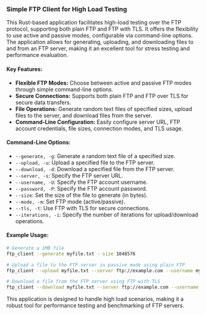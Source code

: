 ### Simple FTP Client for High Load Testing

This Rust-based application facilitates high-load testing over the FTP protocol, supporting both plain FTP and FTP with TLS. It offers the flexibility to use active and passive modes, configurable via command-line options. The application allows for generating, uploading, and downloading files to and from an FTP server, making it an excellent tool for stress testing and performance evaluation.

#### Key Features:
- **Flexible FTP Modes:** Choose between active and passive FTP modes through simple command-line options.
- **Secure Connections:** Supports both plain FTP and FTP over TLS for secure data transfers.
- **File Operations:** Generate random text files of specified sizes, upload files to the server, and download files from the server.
- **Command-Line Configuration:** Easily configure server URL, FTP account credentials, file sizes, connection modes, and TLS usage.

#### Command-Line Options:
- `--generate, -g`: Generate a random text file of a specified size.
- `--upload, -u`: Upload a specified file to the FTP server.
- `--download, -d`: Download a specified file from the FTP server.
- `--server, -s`: Specify the FTP server URL.
- `--username, -U`: Specify the FTP account username.
- `--password, -P`: Specify the FTP account password.
- `--size`: Set the size of the file to generate (in bytes).
- `--mode, -m`: Set FTP mode (active/passive).
- `--tls, -t`: Use FTP with TLS for secure connections.
- `--iterations, -i`: Specify the number of iterations for upload/download operations.

#### Example Usage:
```sh
# Generate a 1MB file
ftp_client --generate myfile.txt --size 1048576

# Upload a file to the FTP server in passive mode using plain FTP
ftp_client --upload myfile.txt --server ftp://example.com --username myuser --password mypass --mode passive

# Download a file from the FTP server using FTP with TLS
ftp_client --download myfile.txt --server ftp://example.com --username myuser --password mypass --tls
```

This application is designed to handle high load scenarios, making it a robust tool for performance testing and benchmarking of FTP servers.
